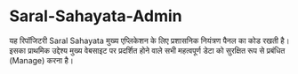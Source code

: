 # Saral-Sahayata-Admin
यह रिपॉजिटरी Saral Sahayata मुख्य एप्लिकेशन के लिए प्रशासनिक नियंत्रण पैनल का कोड रखती है। इसका प्राथमिक उद्देश्य मुख्य वेबसाइट पर प्रदर्शित होने वाले सभी महत्वपूर्ण डेटा को सुरक्षित रूप से प्रबंधित (Manage) करना है।
